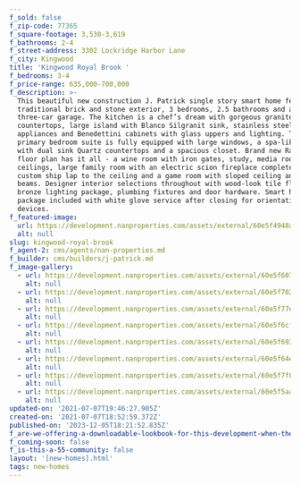 ```yaml
---
f_sold: false
f_zip-code: 77365
f_square-footage: 3,530-3,619
f_bathrooms: 2-4
f_street-address: 3302 Lockridge Harbor Lane
f_city: Kingwood
title: 'Kingwood Royal Brook '
f_bedrooms: 3-4
f_price-range: 635,000-700,000
f_description: >-
  This beautiful new construction J. Patrick single story smart home features a
  traditional brick and stone exterior, 3 bedrooms, 2.5 bathrooms and a
  three-car garage. The kitchen is a chef’s dream with gorgeous granite
  countertops, large island with Blanco Silgranit sink, stainless steel
  appliances and Benedettini cabinets with glass uppers and lighting. The
  primary bedroom suite is fully equipped with large windows, a spa-like bath
  with dual sink Quartz countertops and a spacious closet. Brand new Raleigh
  floor plan has it all - a wine room with iron gates, study, media room, high
  ceilings, large family room with an electric scion fireplace complete with
  custom ship lap to the ceiling and a game room with sloped ceiling and wood
  beams. Designer interior selections throughout with wood-look tile floors,
  bronze lighting package, plumbing fixtures and door hardware. Smart home
  package included with white glove service after closing for orientation of
  devices.
f_featured-image:
  url: https://development.nanproperties.com/assets/external/60e5f4948a3ea25f494ae6ac_dsc03004a201.jpg
  alt: null
slug: kingwood-royal-brook
f_agent-2: cms/agents/nan-properties.md
f_builder: cms/builders/j-patrick.md
f_image-gallery:
  - url: https://development.nanproperties.com/assets/external/60e5f6078a3ea2e7f74c519b_dsc03016201.jpg
    alt: null
  - url: https://development.nanproperties.com/assets/external/60e5f7022639df83c391c674_dsc03051201.jpg
    alt: null
  - url: https://development.nanproperties.com/assets/external/60e5f77e9df4a22700210b3d_dsc03041202.jpg
    alt: null
  - url: https://development.nanproperties.com/assets/external/60e5f6cf9becb4ff7519f658_dsc03067201.jpg
    alt: null
  - url: https://development.nanproperties.com/assets/external/60e5f693b5a64f207ea8f3fa_dsc03082201.jpg
    alt: null
  - url: https://development.nanproperties.com/assets/external/60e5f64e605b84b297481292_dsc03142201.jpg
    alt: null
  - url: https://development.nanproperties.com/assets/external/60e5f7f0853df8a97f234dc7_dsc03147201.jpg
    alt: null
  - url: https://development.nanproperties.com/assets/external/60e5f5aa5e043b41dc347150_dsc03195a201.jpg
    alt: null
updated-on: '2021-07-07T19:46:27.905Z'
created-on: '2021-07-07T18:52:59.372Z'
published-on: '2023-12-05T18:21:52.835Z'
f_are-we-offering-a-downloadable-lookbook-for-this-development-when-they-submit-their-contact-info: false
f_coming-soon: false
f_is-this-a-55-community: false
layout: '[new-homes].html'
tags: new-homes
---
```



